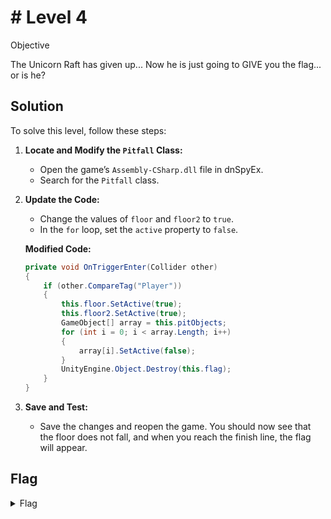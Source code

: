 # # Level 4

Objective

The Unicorn Raft has given up... Now he is just going to GIVE you the flag... or is he?

## Solution

To solve this level, follow these steps:

1. **Locate and Modify the `Pitfall` Class:**
   
   - Open the game’s `Assembly-CSharp.dll` file in dnSpyEx.
   - Search for the `Pitfall` class.

2. **Update the Code:**
   
   - Change the values of `floor` and `floor2` to `true`.
   - In the `for` loop, set the `active` property to `false`.
   
   **Modified Code:**
   
   ```csharp
   private void OnTriggerEnter(Collider other)
   {
       if (other.CompareTag("Player"))
       {
           this.floor.SetActive(true);
           this.floor2.SetActive(true);
           GameObject[] array = this.pitObjects;
           for (int i = 0; i < array.Length; i++)
           {
               array[i].SetActive(false);
           }
           UnityEngine.Object.Destroy(this.flag);
       }
   }
   ```

3. **Save and Test:**
   
   - Save the changes and reopen the game. You should now see that the floor does not fall, and when you reach the finish line, the flag will appear.

## Flag

<details>
<summary>Flag</summary>
GHCTF{oops_sorry_mr_unicorn}  
<br/>

# [Next Challange](level5.MD)
